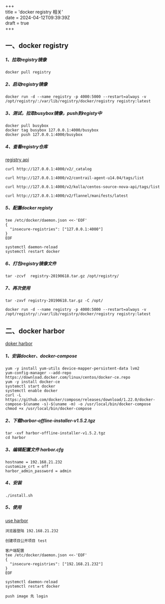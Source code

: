 +++  
title = 'docker registry 相关'  
date = 2024-04-12T09:39:39Z  
draft = true  
+++

## 一、docker registry

##### 1、拉取registry镜像

```
docker pull registry
```

##### 2、启动registry镜像

```
docker run -d --name registry -p 4000:5000 --restart=always -v /opt/registry/:/var/lib/registry/docker/registry registry:latest
```

##### 3、测试，拉取busybox镜像，push到registy中

```
docker pull busybox
docker tag busybox 127.0.0.1:4000/busybox
docker push 127.0.0.1:4000/busybox
```

##### 4、查看registry仓库

[registry api](https://docs.docker.com/registry/spec/api/#detail)

```
curl http://127.0.0.1:4000/v2/_catalog

curl http://127.0.0.1:4000/v2/contrail-agent-u14.04/tags/list

curl http://127.0.0.1:4000/v2/kolla/centos-source-nova-api/tags/list

curl http://127.0.0.1:4000/v2/flannel/manifests/latest
```

##### 5、配置docker registy

```
tee /etc/docker/daemon.json <<-'EOF'
{
  "insecure-registries": ["127.0.0.1:4000"]
}
EOF

systemctl daemon-reload
systemctl restart docker
```

##### 6、打包registry镜像文件

```
tar -zcvf  registry-20190618.tar.gz /opt/registry/
```

##### 7、再次使用

```
tar -zxvf registry-20190618.tar.gz -C /opt/

docker run -d --name registry -p 4000:5000 --restart=always -v /opt/registry/:/var/lib/registry/docker/registry registry:latest
```

## 二、docker harbor

[doker harbor](https://github.com/vmware/harbor/blob/master/docs/installation_guide.md)

##### 1、安装docker、docker-compose

```
yum -y install yum-utils device-mapper-persistent-data lvm2
yum-config-manager --add-repo https://download.docker.com/linux/centos/docker-ce.repo
yum -y install docker-ce
systemctl start docker
systemctl enable docker
curl -L https://github.com/docker/compose/releases/download/1.22.0/docker-compose-$(uname -s)-$(uname -m) -o /usr/local/bin/docker-compose
chmod +x /usr/local/bin/docker-compose
```

##### 2、下载harbor-offline-installer-v1.5.2.tgz

```
tar -xvf harbor-offline-installer-v1.5.2.tgz
cd harbor
```

##### 3、编辑配置文件 harbor.cfg

```
hostname = 192.168.21.232
customize_crt = off
harbor_admin_password = admin
```

##### 4、安装

```
./install.sh
```

##### 5、使用

[use harbor](https://github.com/vmware/harbor/blob/master/docs/user_guide.md)

```
浏览器登陆 192.168.21.232

创建项目公开项目 test

客户端配置
tee /etc/docker/daemon.json <<-'EOF'
{
  "insecure-registries": ["192.168.21.232"]
}
EOF

systemctl daemon-reload
systemctl restart docker

push image 先 login
```

